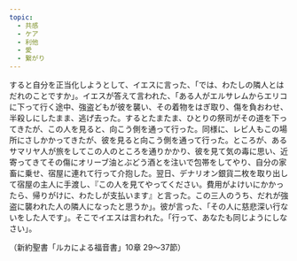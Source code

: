 ```yaml
---
topic:
  - 共感
  - ケア
  - 利他
  - 愛
  - 繋がり
---
```

すると自分を正当化しようとして、イエスに言った、「では、わたしの隣人とはだれのことですか」。イエスが答えて言われた、「ある人がエルサレムからエリコに下って行く途中、強盗どもが彼を襲い、その着物をはぎ取り、傷を負おわせ、半殺しにしたまま、逃げ去った。するとたまたま、ひとりの祭司がその道を下ってきたが、この人を見ると、向こう側を通って行った。同様に、レビ人もこの場所にさしかかってきたが、彼を見ると向こう側を通って行った。ところが、あるサマリヤ人が旅をしてこの人のところを通りかかり、彼を見て気の毒に思い、近寄ってきてその傷にオリーブ油とぶどう酒とを注いで包帯をしてやり、自分の家畜に乗せ、宿屋に連れて行って介抱した。翌日、デナリオン銀貨二枚を取り出して宿屋の主人に手渡し、『この人を見てやってください。費用がよけいにかかったら、帰りがけに、わたしが支払います』と言った。この三人のうち、だれが強盗に襲われた人の隣人になったと思うか」。彼が言った、「その人に慈悲深い行ないをした人です」。そこでイエスは言われた。「行って、あなたも同じようにしなさい」。

（新約聖書「ルカによる福音書」10章 29〜37節）